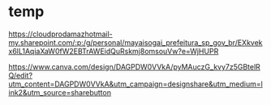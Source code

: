 # temp

https://cloudprodamazhotmail-my.sharepoint.com/:p:/g/personal/mayaisogai_prefeitura_sp_gov_br/EXkvekx6lL1AqiaXaW0fW2EBTrAWEidQuRskmj8omsouVw?e=WjHUPR

https://www.canva.com/design/DAGPDW0VVkA/pyMAuczG_kvy7z5GBtelRQ/edit?utm_content=DAGPDW0VVkA&utm_campaign=designshare&utm_medium=link2&utm_source=sharebutton
